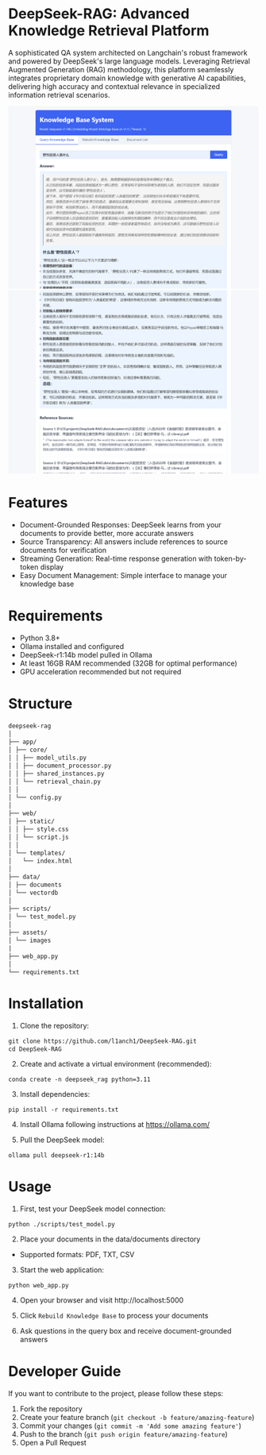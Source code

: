 # DeepSeek-RAG: Advanced Knowledge Retrieval Platform

A sophisticated QA system architected on Langchain's robust framework and powered by DeepSeek's large language models. Leveraging Retrieval Augmented Generation (RAG) methodology, this platform seamlessly integrates proprietary domain knowledge with generative AI capabilities, delivering high accuracy and contextual relevance in specialized information retrieval scenarios.
<br>

![demo](assets/images/1.png)
![demo](assets/images/2.png)
# Features
- Document-Grounded Responses: DeepSeek learns from your documents to provide better, more accurate answers
- Source Transparency: All answers include references to source documents for verification
- Streaming Generation: Real-time response generation with token-by-token display
- Easy Document Management: Simple interface to manage your knowledge base


# Requirements
- Python 3.8+
- Ollama installed and configured
- DeepSeek-r1:14b model pulled in Ollama
- At least 16GB RAM recommended (32GB for optimal performance)
- GPU acceleration recommended but not required

# Structure
```
deepseek-rag
│
├── app/
│ ├── core/
│ │ ├── model_utils.py 
│ │ ├── document_processor.py 
│ │ ├── shared_instances.py
│ │ └── retrieval_chain.py
│ │
│ └── config.py 
│
├── web/                    
│ ├── static/  
│ │ ├── style.css  
│ │ └── script.js 
│ │
│ └── templates/
│   └── index.html 
│
├── data/
│ ├── documents 
│ └── vectordb 
│
├── scripts/
│ └── test_model.py
│
├── assets/
│ └── images
|
├── web_app.py 
│
└── requirements.txt 
```

# Installation
1. Clone the repository:
```
git clone https://github.com/l1anch1/DeepSeek-RAG.git
cd DeepSeek-RAG
```
 
2. Create and activate a virtual environment (recommended):
```
conda create -n deepseek_rag python=3.11
``` 

3. Install dependencies:
```
pip install -r requirements.txt 
``` 

4. Install Ollama following instructions at <https://ollama.com/>

5. Pull the DeepSeek model:
```
ollama pull deepseek-r1:14b
``` 

# Usage
1. First, test your DeepSeek model connection:
```
python ./scripts/test_model.py
``` 

2. Place your documents in the data/documents directory
- Supported formats: PDF, TXT, CSV

3. Start the web application:
```
python web_app.py
```

4. Open your browser and visit http://localhost:5000

5. Click `Rebuild Knowledge Base` to process your documents

6. Ask questions in the query box and receive document-grounded answers


# Developer Guide
If you want to contribute to the project, please follow these steps:
1. Fork the repository
2. Create your feature branch (`git checkout -b feature/amazing-feature`)
3. Commit your changes (`git commit -m 'Add some amazing feature'`)
4. Push to the branch (`git push origin feature/amazing-feature`)
5. Open a Pull Request
